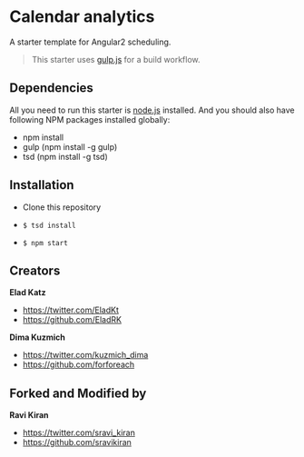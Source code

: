 # Calendar analytics 

A starter template for Angular2 scheduling.

> This starter uses [gulp.js](http://gulpjs.com/) for a build workflow.

## Dependencies

All you need to run this starter is [node.js](https://nodejs.org/) installed. And you should also have following NPM packages installed globally:

  - npm install
  - gulp (npm install -g gulp)
  - tsd (npm install -g tsd)
  
## Installation
* Clone this repository

* `$ tsd install`
* `$ npm start`

## Creators

**Elad Katz**

- <https://twitter.com/EladKt>
- <https://github.com/EladRK>

**Dima Kuzmich**

- <https://twitter.com/kuzmich_dima>
- <https://github.com/forforeach>

## Forked and Modified by
  
**Ravi Kiran**

- <https://twitter.com/sravi_kiran>
- <https://github.com/sravikiran>
